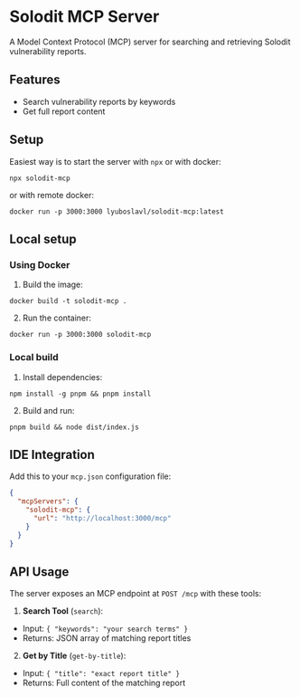 # Solodit MCP Server

A Model Context Protocol (MCP) server for searching and retrieving Solodit vulnerability reports.

[](./solodit-mcp.mp4)

## Features
- Search vulnerability reports by keywords
- Get full report content

## Setup

Easiest way is to start the server with `npx` or with docker:
```shell
npx solodit-mcp
```
or with remote docker:
```shell
docker run -p 3000:3000 lyuboslavl/solodit-mcp:latest
```


## Local setup

### Using Docker
1. Build the image:
```shell
docker build -t solodit-mcp .
```
2. Run the container:
```shell
docker run -p 3000:3000 solodit-mcp
```

### Local build
1. Install dependencies:
```shell
npm install -g pnpm && pnpm install
```
2. Build and run:
```shell
pnpm build && node dist/index.js
```

## IDE Integration
Add this to your `mcp.json` configuration file:
```json
{
  "mcpServers": {
    "solodit-mcp": {
      "url": "http://localhost:3000/mcp"
    }
  }
}
```

## API Usage
The server exposes an MCP endpoint at `POST /mcp` with these tools:

1. **Search Tool** (`search`):
- Input: `{ "keywords": "your search terms" }`
- Returns: JSON array of matching report titles

2. **Get by Title** (`get-by-title`):
- Input: `{ "title": "exact report title" }`
- Returns: Full content of the matching report